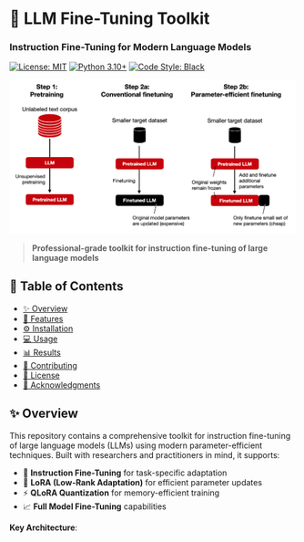 # 🚀 LLM Fine-Tuning Toolkit
### Instruction Fine-Tuning for Modern Language Models

[![License: MIT](https://img.shields.io/badge/License-MIT-yellow.svg)](https://opensource.org/licenses/MIT)
[![Python 3.10+](https://img.shields.io/badge/python-3.10+-blue.svg)](https://www.python.org/downloads/)
[![Code Style: Black](https://img.shields.io/badge/code%20style-black-000000.svg)](https://github.com/psf/black)

![LLM Fine-Tuning Banner](https://raw.githubusercontent.com/phanikolla/LLM_Fine_Tuning/main/Instruction_FineTuning_Project/llm_fineTuning.png)

> **Professional-grade toolkit for instruction fine-tuning of large language models**

## 📑 Table of Contents
- [✨ Overview](#-overview)
- [🚀 Features](#-features)
- [⚙️ Installation](#️-installation)
- [💻 Usage](#-usage)
- [📊 Results](#-results)
- [🤝 Contributing](#-contributing)
- [📄 License](#-license)
- [🙏 Acknowledgments](#-acknowledgments)

## ✨ Overview
This repository contains a comprehensive toolkit for instruction fine-tuning of large language models (LLMs) using modern parameter-efficient techniques. Built with researchers and practitioners in mind, it supports:

- 🔄 **Instruction Fine-Tuning** for task-specific adaptation
- 🧠 **LoRA (Low-Rank Adaptation)** for efficient parameter updates
- ⚡ **QLoRA Quantization** for memory-efficient training
- 📈 **Full Model Fine-Tuning** capabilities

**Key Architecture**:

